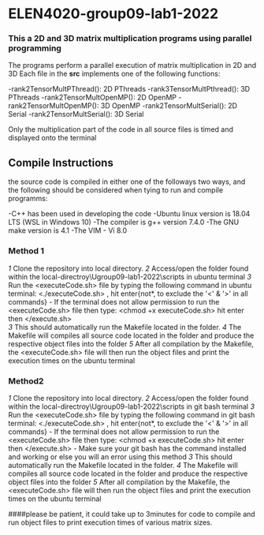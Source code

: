 # ELEN4020-group09-lab1-2022

### This a 2D and 3D matrix multiplication programs using parallel programming

The programs perform a parallel execution of matrix multiplication in 2D and 3D
Each file in the **src** implements one of the following functions:

-rank2TensorMultPThread(): 2D PThreads
-rank3TensorMultPthread(): 3D PThreads
-rank2TensorMultOpenMP(): 2D OpenMP
-rank2TensorMultOpenMP(): 3D OpenMP 
-rank2TensorMultSerial(): 2D Serial
-rank2TensorMultSerial(): 3D Serial 

Only the multiplication part of the code in all source files is timed and displayed
onto the terminal

## Compile Instructions
the source code is compiled in either one of the followays two ways, and the following
should be considered when tying to run and compile programms:

-C++ has been used in developing the code
-Ubuntu linux version is 18.04 LTS (WSL in Windows 10)
-The compiler is g++ version 7.4.0
-The GNU make version is 4.1
-The VIM - Vi 8.0

### Method 1
*1* Clone the repository into local directory.
*2* Access/open the <scripts> folder found within the local-directroy\Ugroup09-lab1-2022\scripts in  ubuntu terminal
*3* Run the <executeCode.sh> file by typing the following command in ubuntu terminal: <./executeCode.sh> , hit enter{not*, to exclude the '<' & '>' in all commands}
    - If the terminal does not allow permission to run the <executeCode.sh> file then type: <chmod +x executeCode.sh> hit enter
      then </execute.sh> 	
*3* This should automatically run the Makefile located in the <executables> folder.
*4* The Makefile will compiles all source code located in the <src> folder and produce the respective object files into the <executables> folder
*5* After all compilation by the Makefile, the <executeCode.sh> file will then run the object files and print the execution times on the ubuntu terminal

### Method2
*1* Clone the repository into local directory.
*2* Access/open the <scripts> folder found within the local-directroy\Ugroup09-lab1-2022\scripts in  git bash terminal
*3* Run the <executeCode.sh> file by typing the following command in git bash terminal: <./executeCode.sh> , hit enter{not*, to exclude the '<' & '>' in all commands}
    - If the terminal does not allow permission to run the <executeCode.sh> file then type: <chmod +x executeCode.sh> hit enter
      then </execute.sh>
    - Make sure your git bash has the command <make> installed and working or else you will an error using this method
*3* This should automatically run the Makefile located in the <executables> folder.
*4* The Makefile will compiles all source code located in the <src> folder and produce the respective object files into the <executables> folder
*5* After all compilation by the Makefile, the <executeCode.sh> file will then run the object files and print the execution times on the ubuntu terminal


####please be patient, it could take up to 3minutes for code to compile and run object files to print execution times of various matrix sizes.
